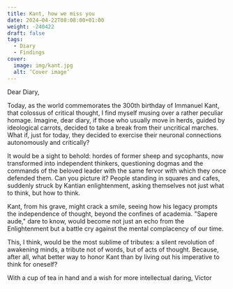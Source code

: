 ```yaml
---
title: Kant, how we miss you
date: 2024–04-22T08:08:00+01:00
weight: -240422
draft: false
tags:
  - Diary
  - Findings
cover:
  image: img/kant.jpg
  alt: ‘Cover image’
---
```


Dear Diary,

Today, as the world commemorates the 300th birthday of Immanuel Kant, that colossus of critical thought, I find myself musing over a rather peculiar homage. Imagine, dear diary, if those who usually move in herds, guided by ideological carrots, decided to take a break from their uncritical marches. What if, just for today, they decided to exercise their neuronal connections autonomously and critically?

It would be a sight to behold: hordes of former sheep and sycophants, now transformed into independent thinkers, questioning dogmas and the commands of the beloved leader with the same fervor with which they once defended them. Can you picture it? People standing in squares and cafes, suddenly struck by Kantian enlightenment, asking themselves not just what to think, but how to think.

Kant, from his grave, might crack a smile, seeing how his legacy prompts the independence of thought, beyond the confines of academia. "Sapere aude," dare to know, would become not just an echo from the Enlightenment but a battle cry against the mental complacency of our time.

This, I think, would be the most sublime of tributes: a silent revolution of awakening minds, a tribute not of words, but of acts of thought. Because, after all, what better way to honor Kant than by living out his imperative to think for oneself?

With a cup of tea in hand and a wish for more intellectual daring,
Victor